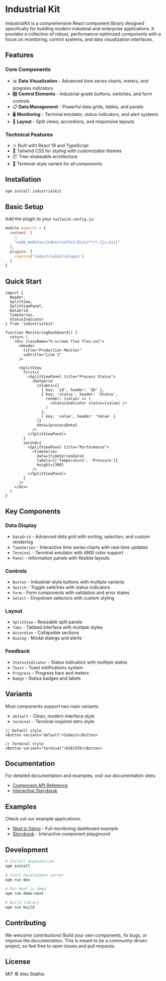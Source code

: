 # Industrial Kit

IndustrialKit is a comprehensive React component library designed specifically for building modern industrial and enterprise applications. It provides a collection of robust, performance-optimized components with a focus on monitoring, control systems, and data visualization interfaces.

## Features

### Core Components
- 📊 **Data Visualization** - Advanced time series charts, meters, and progress indicators
- 🎛️ **Control Elements** - Industrial-grade buttons, switches, and form controls
- 📋 **Data Management** - Powerful data grids, tables, and panels
- 🖥️ **Monitoring** - Terminal emulator, status indicators, and alert systems
- 📱 **Layout** - Split views, accordions, and responsive layouts

### Technical Features
- ⚛️ Built with React 19 and TypeScript
- 🎨 Tailwind CSS for styling with customizable themes
- 📦 Tree-shakeable architecture
- 🌙 Terminal-style variant for all components

## Installation

```bash
npm install industrialkit
```

## Basic Setup

Add the plugin to your `tailwind.config.js`:

```js
module.exports = {
  content: [
    // ...
    "node_modules/industrialkit/dist/**/*.{js,mjs}"
  ],
  plugins: [
    require('industrialkit/plugin')
  ]
}
```

## Quick Start

```tsx
import {
  Header,
  SplitView,
  SplitViewPanel,
  DataGrid,
  TimeSeries,
  StatusIndicator
} from 'industrialkit'

function MonitoringDashboard() {
  return (
    <div className="h-screen flex flex-col">
      <Header
        title="Production Monitor"
        subtitle="Line 1"
      />

      <SplitView
        first={
          <SplitViewPanel title="Process Status">
            <DataGrid
              columns={[
                { key: 'id', header: 'ID' },
                { key: 'status', header: 'Status',
                  render: (value) => (
                    <StatusIndicator status={value} />
                  )
                },
                { key: 'value', header: 'Value' }
              ]}
              data={processData}
            />
          </SplitViewPanel>
        }
        second={
          <SplitViewPanel title="Performance">
            <TimeSeries
              data={timeSeriesData}
              labels={['Temperature', 'Pressure']}
              height={300}
            />
          </SplitViewPanel>
        }
      />
    </div>
  )
}
```

## Key Components

### Data Display
- `DataGrid` - Advanced data grid with sorting, selection, and custom rendering
- `TimeSeries` - Interactive time series charts with real-time updates
- `Terminal` - Terminal emulator with ANSI color support
- `Panel` - Information panels with flexible layouts

### Controls
- `Button` - Industrial-style buttons with multiple variants
- `Switch` - Toggle switches with status indicators
- `Form` - Form components with validation and error states
- `Select` - Dropdown selectors with custom styling

### Layout
- `SplitView` - Resizable split panels
- `Tabs` - Tabbed interface with multiple styles
- `Accordion` - Collapsible sections
- `Dialog` - Modal dialogs and alerts

### Feedback
- `StatusIndicator` - Status indicators with multiple states
- `Toast` - Toast notifications system
- `Progress` - Progress bars and meters
- `Badge` - Status badges and labels

## Variants

Most components support two main variants:
- `default` - Clean, modern interface style
- `terminal` - Terminal-inspired retro style

```tsx
// Default style
<Button variant="default">Submit</Button>

// Terminal style
<Button variant="terminal">EXECUTE</Button>
```

## Documentation

For detailed documentation and examples, visit our documentation sites:
- [Component API Reference](https://industrydb-docs.vercel.app)
- [Interactive Storybook](https://industrydb-storybook.vercel.app)

## Examples

Check out our example applications:
- [Next.js Demo](./examples/next-app) - Full monitoring dashboard example
- [Storybook](./examples/storybook) - Interactive component playground

## Development

```bash
# Install dependencies
npm install

# Start development server
npm run dev

# Run Next.js demo
npm run demo:next

# Build library
npm run build
```

## Contributing

We welcome contributions! Build your own components, fix bugs, or improve the documentation.
This is meant to be a community-driven project, so feel free to open issues and pull requests.

## License

MIT © Alex Stathis
